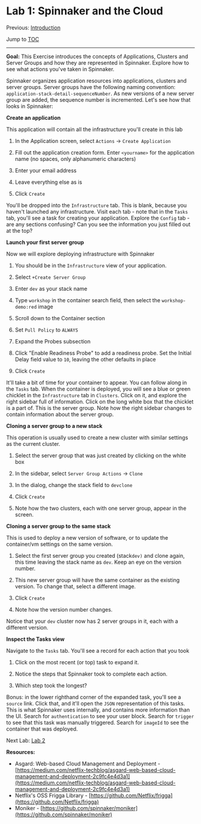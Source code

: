# Lab 1: Spinnaker and the Cloud

Previous: [Introduction](/README.md)

Jump to [TOC](/README.md)

---

**Goal:** This Exercise introduces the concepts of Applications, Clusters and Server Groups and how they are represented in Spinnaker. Explore how to see what actions you've taken in Spinnaker.

Spinnaker organizes application resources into applications, clusters and server groups. Server groups have the following naming convention: `application-stack-detail-sequenceNumber`. As new versions of a new server group are added, the sequence number is incremented. Let's see how that looks in Spinnaker:

**Create an application**

This application will contain all the infrastructure you'll create in this lab

1. In the Application screen, select `Actions` -> `Create Application`

1. Fill out the application creation form. Enter `<yourname>` for the application name  (no spaces, only alphanumeric characters)

1. Enter your email address

1. Leave everything else as is

1. Click `Create`

You'll be dropped into the `Infrastructure` tab. This is blank, because you haven't launched any infrastructure. Visit each tab - note that in the `Tasks` tab, you'll see a task for creating your application. Explore the `Config` tab - are any sections confusing? Can you see the information you just filled out at the top?

**Launch your first server group**

Now we will explore deploying infrastructure with Spinnaker

1. You should be in the `Infrastructure` view of your application.

1. Select `+Create Server Group`

1. Enter `dev` as your stack name

1. Type `workshop` in the container search field, then select the `workshop-demo:red` image

1. Scroll down to the Container section

1. Set `Pull Policy` to `ALWAYS`

1. Expand the Probes subsection

1. Click "Enable Readiness Probe" to add a readiness probe. Set the Initial Delay field value to `10`, leaving the other defaults in place

1. Click `Create`

It'll take a bit of time for your container to appear. You can follow along in the `Tasks` tab.
When the container is deployed, you will see a blue or green chicklet in the `Infrastructure` tab in `Clusters`. Click on it, and explore the right sidebar full of information.
Click on the long white box that the chicklet is a part of. This is the server group. Note how the right sidebar changes to contain information about the server group.

**Cloning a server group to a new stack**

This operation is usually used to create a new cluster with similar settings as the current cluster.

1. Select the server group that was just created by clicking on the white box

1. In the sidebar, select `Server Group Actions` -> `Clone`

1. In the dialog, change the stack field to `devclone`

1. Click `Create`

1. Note how the two clusters, each with one server group, appear in the screen.

**Cloning a server group to the same stack**

This is used to deploy a new version of software, or to update the container/vm settings on the same version.

1. Select the first server group you created \(stack`dev)` and clone again, this time leaving the stack name as `dev`. Keep an eye on the version number.

1. This new server group will have the same container as the existing version. To change that, select a different image.

1. Click `Create`

1. Note how the version number changes.

Notice that your `dev` cluster now has 2 server groups in it, each with a different version.

**Inspect the Tasks view**

Navigate to the `Tasks` tab. You'll see a record for each action that you took

1. Click on the most recent \(or top\) task to expand it.

1. Notice the steps that Spinnaker took to complete each action.

1. Which step took the longest?

Bonus: in the lower righthand corner of the expanded task, you'll see a `source` link. Click that, and it'll open the `JSON` representation of this tasks. This is what Spinnaker uses internally, and contains more information than the UI. Search for `authentication` to see your user block. Search for `trigger` to see that this task was manually triggered. Search for `imageId` to see the container that was deployed.

Next Lab: [Lab 2](/lab-2.md)

**Resources:**

* Asgard: Web-based Cloud Management and Deployment - [https://medium.com/netflix-techblog/asgard-web-based-cloud-management-and-deployment-2c9fc4e4d3a1](https://medium.com/netflix-techblog/asgard-web-based-cloud-management-and-deployment-2c9fc4e4d3a1)
* Netflix's OSS Frigga Library - [https://github.com/Netflix/frigga](https://github.com/Netflix/frigga)
* Moniker - [https://github.com/spinnaker/moniker](https://github.com/spinnaker/moniker)
